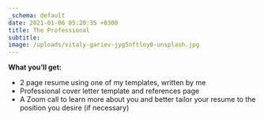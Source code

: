 ```yaml
---
_schema: default
date: 2021-01-06 05:20:35 +0300
title: The Professional
subtitle:
image: /uploads/vitaly-gariev-jyg5nftloy0-unsplash.jpg
---
```

**What you’ll get:**

* 2 page resume using one of my templates, written by me
* Professional cover letter template and references page
* A Zoom call to learn more about you and better tailor your resume to the position you desire (if necessary)